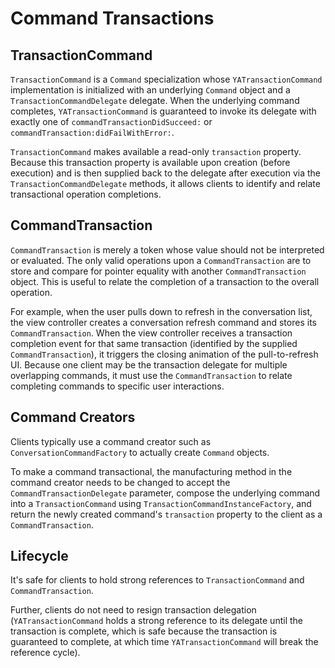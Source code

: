 # Command Transactions #

## TransactionCommand ##

`TransactionCommand` is a `Command` specialization whose `YATransactionCommand` implementation is initialized with an underlying `Command` object and a `TransactionCommandDelegate` delegate. When the underlying command completes, `YATransactionCommand` is guaranteed to invoke its delegate with exactly one of `commandTransactionDidSucceed:` or `commandTransaction:didFailWithError:`.

`TransactionCommand` makes available a read-only `transaction` property. Because this transaction property is available upon creation (before execution) and is then supplied back to the delegate after execution via the `TransactionCommandDelegate` methods, it allows clients to identify and relate transactional operation completions.


## CommandTransaction ##

`CommandTransaction` is merely a token whose value should not be interpreted or evaluated. The only valid operations upon a `CommandTransaction` are to store and compare for pointer equality with another `CommandTransaction` object. This is useful to relate the completion of a transaction to the overall operation.

For example, when the user pulls down to refresh in the conversation list, the view controller creates a conversation refresh command and stores its `CommandTransaction`. When the view controller receives a transaction completion event for that same transaction (identified by the supplied `CommandTransaction`), it triggers the closing animation of the pull-to-refresh UI. Because one client may be the transaction delegate for multiple overlapping commands, it must use the `CommandTransaction` to relate completing commands to specific user interactions.


## Command Creators ##

Clients typically use a command creator such as `ConversationCommandFactory` to actually create `Command` objects.

To make a command transactional, the manufacturing method in the command creator needs to be changed to accept the `CommandTransactionDelegate` parameter, compose the underlying command into a `TransactionCommand` using `TransactionCommandInstanceFactory`, and return the newly created command's `transaction` property to the client as a `CommandTransaction`.


## Lifecycle ##

It's safe for clients to hold strong references to `TransactionCommand` and `CommandTransaction`.

Further, clients do not need to resign transaction delegation (`YATransactionCommand` holds a strong reference to its delegate until the transaction is complete, which is safe because the transaction is guaranteed to complete, at which time `YATransactionCommand` will break the reference cycle).